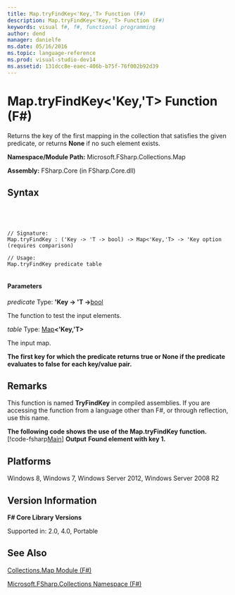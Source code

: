 ```yaml
---
title: Map.tryFindKey<'Key,'T> Function (F#)
description: Map.tryFindKey<'Key,'T> Function (F#)
keywords: visual f#, f#, functional programming
author: dend
manager: danielfe
ms.date: 05/16/2016
ms.topic: language-reference
ms.prod: visual-studio-dev14
ms.assetid: 131dcc8e-eaec-406b-b75f-76f002b92d39 
---
```


# Map.tryFindKey<'Key,'T> Function (F#)

Returns the key of the first mapping in the collection that satisfies the given predicate, or returns **None** if no such element exists.

**Namespace/Module Path:** Microsoft.FSharp.Collections.Map

**Assembly:** FSharp.Core (in FSharp.Core.dll)


## Syntax



```




// Signature:
Map.tryFindKey : ('Key -> 'T -> bool) -> Map<'Key,'T> -> 'Key option (requires comparison)

// Usage:
Map.tryFindKey predicate table


```





#### Parameters
*predicate*
Type: **'Key -&gt; 'T -&gt;**[bool](http://msdn.microsoft.com/en-us/library/89c0cf9c-49ce-4207-a3be-555851a67dd5)


The function to test the input elements.


*table*
Type: [Map](http://msdn.microsoft.com/en-us/library/975316ea-55e3-4987-9994-90897ad45664)**&lt;'Key,'T&gt;**


The input map.



**The first key for which the predicate returns true or None if the predicate evaluates to false for each key/value pair.**
## Remarks
This function is named **TryFindKey** in compiled assemblies. If you are accessing the function from a language other than F#, or through reflection, use this name.

**The following code shows the use of the Map.tryFindKey function.**
[!code-fsharp[Main](snippets/fsmaps/snippet17.fs)]
**Output**
**Found element with key 1.**
## Platforms
Windows 8, Windows 7, Windows Server 2012, Windows Server 2008 R2


## Version Information
**F# Core Library Versions**

Supported in: 2.0, 4.0, Portable




## See Also
[Collections.Map Module &#40;F&#35;&#41;](Collections.Map-Module-%5BFSharp%5D.md)

[Microsoft.FSharp.Collections Namespace &#40;F&#35;&#41;](Microsoft.FSharp.Collections-Namespace-%5BFSharp%5D.md)

